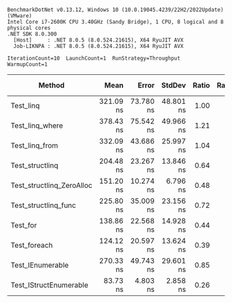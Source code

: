 ```

BenchmarkDotNet v0.13.12, Windows 10 (10.0.19045.4239/22H2/2022Update) (VMware)
Intel Core i7-2600K CPU 3.40GHz (Sandy Bridge), 1 CPU, 8 logical and 8 physical cores
.NET SDK 8.0.300
  [Host]     : .NET 8.0.5 (8.0.524.21615), X64 RyuJIT AVX
  Job-LIKNPA : .NET 8.0.5 (8.0.524.21615), X64 RyuJIT AVX

IterationCount=10  LaunchCount=1  RunStrategy=Throughput  
WarmupCount=1  

```
| Method                    | Mean      | Error     | StdDev    | Ratio | RatioSD | Rank | Gen0   | Allocated | Alloc Ratio |
|-------------------------- |----------:|----------:|----------:|------:|--------:|-----:|-------:|----------:|------------:|
| Test_linq                 | 321.09 ns | 73.780 ns | 48.801 ns |  1.00 |    0.00 |    8 | 0.0095 |      40 B |        1.00 |
| Test_linq_where           | 378.43 ns | 75.542 ns | 49.966 ns |  1.21 |    0.27 |    9 | 0.0172 |      72 B |        1.80 |
| Test_linq_from            | 332.09 ns | 43.686 ns | 25.997 ns |  1.04 |    0.20 |    8 | 0.0172 |      72 B |        1.80 |
| Test_structlinq           | 204.48 ns | 23.267 ns | 13.846 ns |  0.64 |    0.11 |    5 | 0.0076 |      32 B |        0.80 |
| Test_structlinq_ZeroAlloc | 151.20 ns | 10.274 ns |  6.796 ns |  0.48 |    0.07 |    4 |      - |         - |        0.00 |
| Test_structlinq_func      | 225.80 ns | 35.009 ns | 23.156 ns |  0.72 |    0.11 |    6 | 0.0134 |      56 B |        1.40 |
| Test_for                  | 138.86 ns | 22.568 ns | 14.928 ns |  0.44 |    0.05 |    3 |      - |         - |        0.00 |
| Test_foreach              | 124.12 ns | 20.597 ns | 13.624 ns |  0.39 |    0.07 |    2 |      - |         - |        0.00 |
| Test_IEnumerable          | 270.33 ns | 49.743 ns | 29.601 ns |  0.85 |    0.15 |    7 | 0.0095 |      40 B |        1.00 |
| Test_IStructEnumerable    |  83.73 ns |  4.803 ns |  2.858 ns |  0.26 |    0.04 |    1 |      - |         - |        0.00 |
